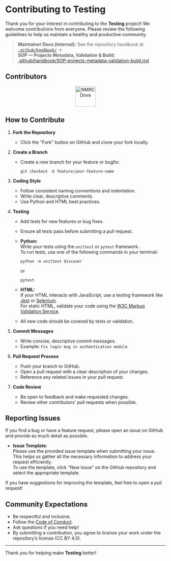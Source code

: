 <!-- SPDX-License-Identifier: CC-BY-4.0 -->

# Contributing to Testing

Thank you for your interest in contributing to the **Testing** project! We welcome contributions from everyone. Please review the following guidelines to help us maintain a healthy and productive community.

> **Maintainer Docs (internal):** See the repository handbook at  
> [`.github/handbook/`](.github/handbook/) →  
> **SOP — Projects Metadata, Validation & Build:**  
> [.github/handbook/SOP-projects-metadata-validation-build.md](.github/handbook/SOP-projects-metadata-validation-build.md)

## Contributors
<!-- CONTRIBUTORS:START -->
<p align="center">
  <a href="https://github.com/NMRCDova" title="NMRCDova • 314 contributions (12 mo)"><img src="https://avatars.githubusercontent.com/u/165925611?v=4&s=64" width="64px" alt="NMRCDova" /></a>
</p>
<!-- CONTRIBUTORS:END -->
<!-- PREV-BLOCK:START -->
<!-- PREV-BLOCK:END -->

## How to Contribute

1. **Fork the Repository**
   - Click the "Fork" button on GitHub and clone your fork locally.

2. **Create a Branch**
   - Create a new branch for your feature or bugfix:
     ```
     git checkout -b feature/your-feature-name
     ```

3. **Coding Style**
   - Follow consistent naming conventions and indentation.
   - Write clear, descriptive comments.
   - Use Python and HTML best practices.

4. **Testing**
   - Add tests for new features or bug fixes.
   - Ensure all tests pass before submitting a pull request.
   - **Python:**  
     Write your tests using the `unittest` or `pytest` framework.  
     To run tests, use one of the following commands in your terminal:
     ```
     python -m unittest discover
     ```
     or
     ```
     pytest
     ```
   - **HTML:**  
     If your HTML interacts with JavaScript, use a testing framework like [Jest](https://jestjs.io/) or [Selenium](https://www.selenium.dev/).  
     For static HTML, validate your code using the [W3C Markup Validation Service](https://validator.w3.org/).

   - All new code should be covered by tests or validation.

5. **Commit Messages**
   - Write concise, descriptive commit messages.
   - Example: `Fix login bug in authentication module`

6. **Pull Request Process**
   - Push your branch to GitHub.
   - Open a pull request with a clear description of your changes.
   - Reference any related issues in your pull request.

7. **Code Review**
   - Be open to feedback and make requested changes.
   - Review other contributors’ pull requests when possible.

## Reporting Issues

If you find a bug or have a feature request, please open an issue on GitHub and provide as much detail as possible.

- **Issue Template:**  
  Please use the provided issue template when submitting your issue. This helps us gather all the necessary information to address your request efficiently.  
  To use the template, click "New Issue" on the GitHub repository and select the appropriate template.

If you have suggestions for improving the template, feel free to open a pull request!

## Community Expectations

- Be respectful and inclusive.
- Follow the [Code of Conduct](CODE_OF_CONDUCT.md).
- Ask questions if you need help!
- By submitting a contribution, you agree to license your work under the repository’s license (CC BY 4.0).
---

Thank you for helping make **Testing** better!
